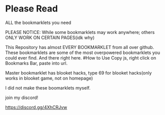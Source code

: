 # Please Read
ALL the bookmarklets you need

PLEASE NOTICE:
While some bookmarklets may work anywhere; others ONLY WORK ON CERTAIN PAGES(idk why)


This Repository has almost EVERY BOOKMARKLET from all over github.
These bookmarklets are some of the most overpowered bookmarklets you could ever find.
And there right here.
#How to Use
Copy js, right click on Bookmarks Bar, paste into url.


Master bookmarklet has blooket hacks, type 69 for blooket hacks(only works in blooket game, not on homepage)



I did not make these boomarklets myself.



join my discord!


https://discord.gg/4XhCRJvw
